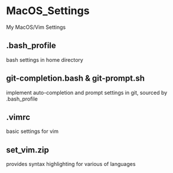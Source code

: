 # MacOS_Settings
My MacOS/Vim Settings

## .bash_profile
bash settings in home directory

## git-completion.bash & git-prompt.sh
implement auto-completion and prompt settings in git, sourced by .bash_profile

## .vimrc
basic settings for vim

## set_vim.zip
provides syntax highlighting for various of languages
